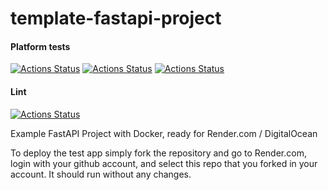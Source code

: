 # template-fastapi-project


#### Platform tests

[![Actions Status](../../workflows/MacOS_Tests/badge.svg)](../../actions/workflows/test_macos.yml)
[![Actions Status](../../workflows/Win_Tests/badge.svg)](../../actions/workflows/test_win.yml)
[![Actions Status](../../workflows/Ubuntu_Tests/badge.svg)](../../actions/workflows/test_ubuntu.yml)

#### Lint

[![Actions Status](../../workflows/Lint/badge.svg)](../../actions/workflows/lint.yml)

Example FastAPI Project with Docker, ready for Render.com / DigitalOcean

To deploy the test app simply fork the repository and go to Render.com, login with your github account, and select this repo that you forked in your account. It should run without any changes.
